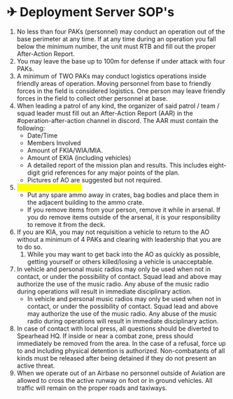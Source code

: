 # ✈ Deployment Server SOP's

1. No less than four PAKs (personnel) may conduct an operation out of the base perimeter at any time.  If at any time during an operation you fall below the minimum number, the unit must RTB and fill out the proper After-Action Report.
2. You may leave the base up to 100m for defense if under attack with four PAKs.
3. A minimum of TWO PAKs may conduct logistics operations inside friendly areas of operation. Moving personnel from base to friendly forces in the field is considered logistics. One person may leave friendly forces in the field to collect other personnel at base.
4. When leading a patrol of any kind, the organizer of said patrol / team / squad leader must fill out an After-Action Report (AAR) in the #operation-after-action channel in discord.  The AAR must contain the following:
   * Date/Time
   * Members Involved
   * Amount of FKIA/WIA/MIA.
   * Amount of EKIA (including vehicles)
   * A detailed report of the mission plan and results.  This includes eight-digit grid references for any major points of the plan.
   * Pictures of AO are suggested but not required.
5. <mark style="color:yellow;">**Keep the FOB clean!!!**</mark>
   * Put any spare ammo away in crates, bag bodies and place them in the adjacent building to the ammo crate.
   * If you remove items from your person, remove it while in arsenal. If you do remove items outside of the arsenal, it is your responsibility to remove it from the deck.
6. If you are KIA, you may not requisition a vehicle to return to the AO without a minimum of 4 PAKs and clearing with leadership that you are to do so.
   1. While you may want to get back into the AO as quickly as possible, getting yourself or others killed/losing a vehicle is unacceptable.
7. In vehicle and personal music radios may only be used when not in contact, or under the possibility of contact.  Squad lead and above may authorize the use of the music radio.  Any abuse of the music radio during operations will result in immediate disciplinary action.
   * In vehicle and personal music radios may only be used when not in contact, or under the possibility of contact.  Squad lead and above may authorize the use of the music radio.  Any abuse of the music radio during operations will result in immediate disciplinary action.
8. &#x20;In case of contact with local press, all questions should be diverted to Spearhead HQ.  If inside or near a combat zone, press should immediately be removed from the area.  In the case of a refusal, force up to and including physical detention is authorized.  Non-combatants of all kinds must be released after being detained if they do not present an active threat.
9. When we operate out of an Airbase no personnel outside of Aviation are allowed to cross the active runway on foot or in ground vehicles.  All traffic will remain on the proper roads and taxiways.
